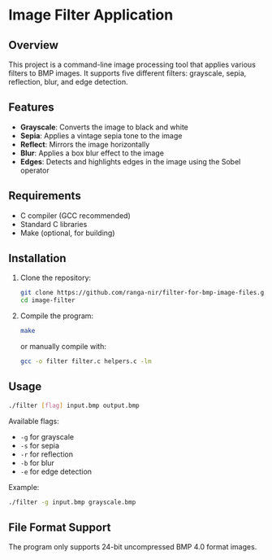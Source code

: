 # Image Filter Application

## Overview

This project is a command-line image processing tool that applies various filters to BMP images. It supports five different filters: grayscale, sepia, reflection, blur, and edge detection.

## Features

- **Grayscale**: Converts the image to black and white
- **Sepia**: Applies a vintage sepia tone to the image
- **Reflect**: Mirrors the image horizontally
- **Blur**: Applies a box blur effect to the image
- **Edges**: Detects and highlights edges in the image using the Sobel operator

## Requirements
- C compiler (GCC recommended)
- Standard C libraries
- Make (optional, for building)

## Installation

1. Clone the repository:
   ```bash
   git clone https://github.com/ranga-nir/filter-for-bmp-image-files.git
   cd image-filter
   ```

2. Compile the program:
   ```bash
   make
   ```
   or manually compile with:
   ```bash
   gcc -o filter filter.c helpers.c -lm
   ```

## Usage

```bash
./filter [flag] input.bmp output.bmp
```

Available flags:
- `-g` for grayscale
- `-s` for sepia
- `-r` for reflection
- `-b` for blur
- `-e` for edge detection

Example:
```bash
./filter -g input.bmp grayscale.bmp
```

## File Format Support

The program only supports 24-bit uncompressed BMP 4.0 format images.
